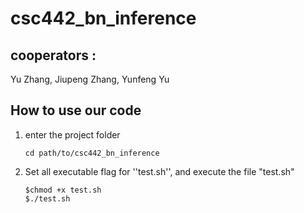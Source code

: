 # csc442_bn_inference

## cooperators :

Yu Zhang, Jiupeng Zhang, Yunfeng Yu

## How to use our code

1. enter the project folder

   ```cd path/to/csc442_bn_inference
   cd path/to/csc442_bn_inference
   ```

2. Set all executable flag for ''test.sh'', and execute the file "test.sh"

   ```chmod +x test.sh
   $chmod +x test.sh
   $./test.sh
   ```
